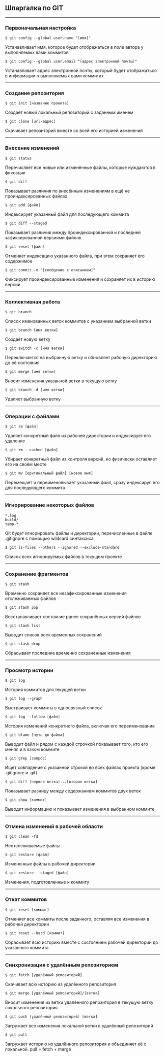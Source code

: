 ## Шпаргалка по GIT

---

### Первоначальная настройка

    $ git config --global user.name "[имя]"

Устанавливает имя, которое будет отображаться в поле автора у выполняемых вами коммитов

    $ git config --global user.email "[адрес электронной почты]"

Устанавливает адрес электронной почты, который будет отображаться в информации о выполняемых вами коммитах

---

### Создание репозитория

    $ git init [название проекта]

Создаёт новый локальный репозиторий с заданным именем

    $ git clone [url-адрес]

Скачивает репозиторий вместе со всей его историей изменений

---

### Внесение изменений

    $ git status

Перечисляет все новые или изменённые файлы, которые нуждаются в фиксации

    $ git diff

Показывает различия по внесённым изменениям в ещё не проиндексированных файлах

    $ git add [файл]

Индексирует указанный файл для последующего коммита

    $ git diff --staged

Показывает различия между проиндексированной и последней зафиксированной версиями файлов

    $ git reset [файл]

Отменяет индексацию указанного файла, при этом сохраняет его содержимое

    $ git commit -m "[сообщение с описанием]"

Фиксирует проиндексированные изменения и сохраняет их в историю версий

---

### Коллективная работа

    $ git branch

Список именованных веток коммитов с указанием выбранной ветки

    $ git branch [имя ветки]

Создаёт новую ветку

    $ git switch -c [имя ветки]

Переключается на выбранную ветку и обновляет рабочую директорию до её состояния

    $ git merge [имя ветки]

Вносит изменения указанной ветки в текущую ветку

    $ git branch -d [имя ветки]

Удаляет выбранную ветку

---

### Операции с файлами

    $ git rm [файл]

Удаляет конкретный файл из рабочей директории и индексирует его удаление

    $ git rm --cached [файл]

Убирает конкретный файл из контроля версий, но физически оставляет его на своём месте

    $ git mv [оригинальный файл] [новое имя]

Перемещает и переименовывает указанный файл, сразу индексируя его для последующего коммита

---

### Игнорирование некоторых файлов

    *.log
    build/
    temp-*

Git будет игнорировать файлы и директории, перечисленные в файле .gitignore с помощью wildcard синтаксиса

    $ git ls-files --others --ignored --exclude-standard

Список всех игнорируемых файлов в текущем проекте

---

### Сохранение фрагментов

    $ git stash

Временно сохраняет все незафиксированные изменения отслеживаемых файлов

    $ git stash pop

Восстанавливает состояние ранее сохранённых версий файлов

    $ git stash list

Выводит список всех временных сохранений

    $ git stash drop

Сбрасывает последние временно сохранённыe изменения

---

### Просмотр истории

    $ git log

История коммитов для текущей ветки

    $ git log --graph

Выстраивает коммиты в односвязный список

    $ git log --follow [файл]

История изменений конкретного файла, включая его переименование

    $ git blame [путь до файла]

Выводит файл и рядом с каждой строчкой показывает того, кто его менял и в каком коммите

    $ git grep [запрос]

Ищет совпадение с указанной строкой во всех файлах проекта (кроме .gitignore и .git)

    $ git diff [первая ветка]...[вторая ветка]

Показывает разницу между содержанием коммитов двух веток

    $ git show [коммит]

Выводит информацию и показывает изменения в выбранном коммите

---

### Отмена изменений в рабочей области

    $ git clean -fd

Неотслеживаемые файлы

    $ git restore [файл]

Измененные файлы в рабочей директории

    $ git restore --staged [файл]

Изменения, подготовленные к коммиту

---

### Откат коммитов

    $ git reset [коммит]

Отменяет все коммиты после заданного, оставляя все изменения в рабочей директории

    $ git reset --hard [коммит]

Сбрасывает всю историю вместе с состоянием рабочей директории до указанного коммита.

---

### Синхронизация с удалённым репозиторием

    $ git fetch [удалённый репозиторий]

Скачивает всю историю из удалённого репозитория

    $ git merge [удалённый репозиторий]/[ветка]

Вносит изменения из ветки удалённого репозитория в текущую ветку локального репозитория

    $ git push [удалённый репозиторий] [ветка]

Загружает все изменения локальной ветки в удалённый репозиторий

    $ git pull

Загружает историю из удалённого репозитория и объединяет её с локальной. pull = fetch + merge
